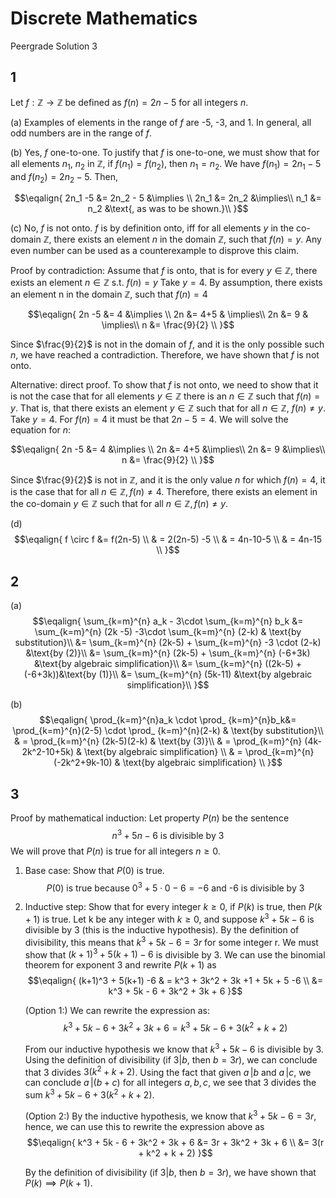 # Discrete Mathematics
Peergrade Solution 3

## 1
Let $f : \mathbb{Z} \rightarrow \mathbb{Z}$ be defined as $f(n) = 2 n - 5$ for all integers $n$.

(a)
Examples of elements in the range of $f$ are -5, -3, and 1. In general, all odd numbers are in the range of $f$.

(b)
Yes, $f$ one-to-one. To justify that $f$ is one-to-one, we must show that for all elements $n_1$, $n_2$ in $\mathbb{Z}$, if $f(n_1) = f(n_2)$, then $n_1 = n_2$.
We have $f(n_1)= 2n_1 - 5$ and  $f(n_2)= 2n_2 - 5$. Then,

$$\eqalign{
2n_1 -5 &= 2n_2 - 5 &\implies \\
2n_1 &= 2n_2 &\implies\\
n_1 &= n_2 &\text{, as was to be shown.}\\
}$$

(c) 
No, $f$ is not onto. $f$ is by definition onto, iff for all elements $y$ in the co-domain $\mathbb{Z}$, there exists an element $n$ in the domain $\mathbb{Z}$, such that $f(n)= y$. Any even number can be used as a counterexample to disprove this claim. 

Proof by contradiction: 
Assume that $f$ is onto, that is for every $y \in \mathbb{Z}$, there exists an element $n \in \mathbb{Z}$ s.t. $f(n)= y$
Take $y = 4$. By assumption, there exists an element n in the domain $\mathbb{Z}$, such that $f(n) = 4$

$$\eqalign{
2n -5 &= 4 &\implies \\
2n &= 4+5 & \implies\\
2n &= 9 & \implies\\
n &= \frac{9}{2} \\
}$$

Since $\frac{9}{2}$ is not in the domain of $f$, and it is the only possible such $n$, we have reached a contradiction. Therefore, we have shown that $f$ is not onto.

Alternative: direct proof.
To show that $f$ is not onto, we need to show that it is not the case that for all elements $y\in\mathbb{Z}$ there is an $n\in\mathbb{Z}$ such that $f(n) = y$. That is, that there exists an element $y\in\mathbb{Z}$ such that for all $n\in\mathbb{Z}$, $f(n) \neq y$. Take $y=4$. For $f(n)=4$ it must be that $2n - 5=4$. We will solve the equation for $n$:

$$\eqalign{
2n -5 &= 4 &\implies \\
2n &= 4+5 &\implies\\
2n &= 9 &\implies\\
n &= \frac{9}{2} \\
}$$

Since $\frac{9}{2}$ is not in $\mathbb{Z}$, and it is the only value $n$ for which $f(n) = 4$, it is the case that for all $n\in\mathbb{Z}, f(n) \neq 4$. Therefore, there exists an element in the co-domain $y\in\mathbb{Z}$ such that for all $n\in\mathbb{Z}, f(n) \neq y$.

(d)
$$\eqalign{
f \circ f &= f(2n-5) \\
& = 2(2n-5) -5 \\
& = 4n-10-5 \\
& = 4n-15 \\
}$$

## 2
(a)
$$\eqalign{
\sum_{k=m}^{n} a_k - 3\cdot \sum_{k=m}^{n} b_k &= \sum_{k=m}^{n} (2k -5) -3\cdot \sum_{k=m}^{n} (2-k) & \text{by substitution}\\
&= \sum_{k=m}^{n} (2k-5) + \sum_{k=m}^{n} -3 \cdot (2-k) &\text{by (2)}\\
&= \sum_{k=m}^{n} (2k-5) + \sum_{k=m}^{n} (-6+3k) &\text{by algebraic simplification}\\
&= \sum_{k=m}^{n} ((2k-5) + (-6+3k))&\text{by (1)}\\
&= \sum_{k=m}^{n} (5k-11) &\text{by algebraic simplification}\\
}$$

(b)
$$\eqalign{
\prod_{k=m}^{n}a_k \cdot \prod_ {k=m}^{n}b_k&= \prod_{k=m}^{n}(2-5) \cdot \prod_ {k=m}^{n}(2-k) & \text{by substitution}\\
& = \prod_{k=m}^{n} (2k-5)(2-k) & \text{by (3)}\\
& = \prod_{k=m}^{n} (4k-2k^2-10+5k) & \text{by algebraic simplification} \\
& = \prod_{k=m}^{n} (-2k^2+9k-10) & \text{by algebraic simplification} \\
}$$

## 3
Proof by mathematical induction: Let property $P(n)$ be the sentence
$$n^3 + 5n - 6 \text{ is divisible by 3}$$
We will prove that $P(n)$ is true for all integers $n\geq 0$.
1. Base case: Show that $P(0)$ is true.
	$$P(0) \text{ is true because } 0^3+5\cdot0-6 = -6 \text{ and -6 is divisible by 3}$$
2. Inductive step: 
	Show that for every integer $k \geq 0$, if  $P(k)$ is true, then $P(k+1)$ is true. Let k be any integer with $k \geq 0$, and suppose $k^3 + 5k - 6$ is divisible by 3 (this is the inductive hypothesis). By the definition of divisibility, this means that $k^3 + 5k - 6 = 3r$ for some integer r. We must show that $(k+1)^3 + 5(k+1) -6$ is divisible by 3. We can use the binomial theorem for exponent 3 and rewrite $P(k+1)$ as
	$$\eqalign{
	(k+1)^3 + 5(k+1) -6 & = k^3 + 3k^2 + 3k +1 + 5k + 5 -6 \\
    &= k^3 + 5k - 6 + 3k^2 + 3k + 6
    }$$
    
    (Option 1:) 
    We can rewrite the expression as:
    $$k^3 + 5k - 6 + 3k^2 + 3k + 6 = k^3 + 5k - 6 + 3(k^2+k+2)$$
    
    From our inductive hypothesis we know that $k^3 + 5k - 6$ is divisible by 3. Using the definition of divisibility (if $3|b$, then $b=3r$), we can conclude that 3 divides $3(k^2+k+2)$. Using the fact that given $a \,| b$ and $a \,| c$, we can conclude $a \,| (b + c)$ for all integers $a,b,c$, we see that 3 divides the sum $k^3 + 5k - 6 + 3(k^2+k+2)$.
    
    (Option 2:) 
    By the inductive hypothesis, we know that $k^3 + 5k - 6 = 3r$, hence, we can use this to rewrite the expression above as
    $$\eqalign{
    k^3 + 5k - 6 + 3k^2 + 3k + 6 &= 3r + 3k^2 + 3k + 6 \\
    &= 3(r + k^2 + k + 2)
    }$$
    
    By the definition of divisibility (if $3|b$, then $b=3r$), we have shown that $P(k) \implies P(k+1)$.
